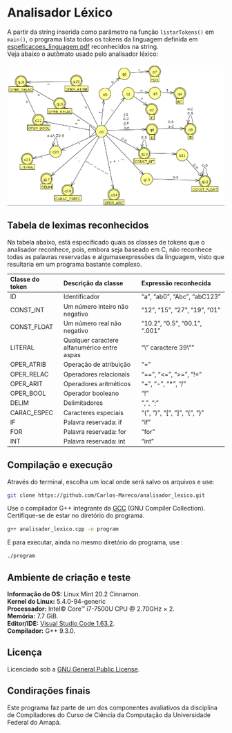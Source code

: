 # Analisador Léxico

A partir da string inserida como parâmetro na função `listarTokens()` em `main()`, o programa lista todos os tokens da
linguagem definida em [espeficacoes_linguagem.pdf](doc/especificacoes_linguagem.pdf) reconhecidos na string.<br>
Veja abaixo o autômato usado pelo analisador léxico:<br><br>
![automato_lexico](/doc/automato_lexico.png)<br>

## Tabela de leximas reconhecidos

Na tabela abaixo, está especificado quais as classes de tokens que o analisador reconhece, pois, embora
seja baseado em C, não reconhece todas as palavras reservadas e algumasexpressões da linguagem, visto 
que resultaria em um programa bastante complexo.

Classe do token | Descrição da classe | Expressão reconhecida
:-------------- | :------------------ | :--------------------
ID | Identificador | “a”, “ab0”, “Abc”, “abC123”
CONST_INT | Um número inteiro não<br> negativo | “12”, “15”, “27”, “19”, “01”
CONST_FLOAT | Um número real não<br> negativo | “10.2”, “0.5”, “00.1”, “.001”
LITERAL | Qualquer caractere<br> alfanumérico entre aspas| “\” caractere 39\””
OPER_ATRIB | Operação de atribuição| “=”
OPER_RELAC | Operadores relacionais | “==”, “<=”, “>=”, “!=”
OPER_ARIT | Operadores aritméticos | “+”, “-”, “*”, “/”
OPER_BOOL | Operador booleano | “!”
DELIM | Delimitadores | “,”, “;”
CARAC_ESPEC | Caracteres especiais | “(”, “)”, “[“, “]”, “{“, “}”
IF | Palavra reservada: if | “if”
FOR | Palavra reservada: for | “for”
INT | Palavra reservada: int | “int”

## Compilação e execução

Através do terminal, escolha um local onde será salvo os arquivos e use:<br>
```bash
git clone https://github.com/Carlos-Mareco/analisador_lexico.git
```

Use o compilador G++ integrante da [GCC](https://gcc.gnu.org/) (GNU Compiler Collection).
Certifique-se de estar no diretório do programa.

```bash
g++ analisador_lexico.cpp -o program
```
E para executar, ainda no mesmo diretório do programa, use :

```bash
./program
```

## Ambiente de criação e teste

**Informação do OS:** Linux Mint 20.2 Cinnamon.<br>
**Kernel do Linux:** 5.4.0-94-generic<br>
**Processador:** Intel© Core™ i7-7500U CPU @ 2.70GHz × 2.<br>
**Memória:** 7.7 GiB.<br>
**Editor/IDE:** [Visual Studio Code 1.63.2](https://code.visualstudio.com/).<br>
**Compilador:** G++ 9.3.0.<br>

## Licença

Licenciado sob a [GNU General Public License](./LICENSE).

## Condirações finais

Este programa faz parte de um dos componentes avaliativos da disciplina de Compiladores do Curso de Ciência da Computação da Universidade Federal do Amapá.